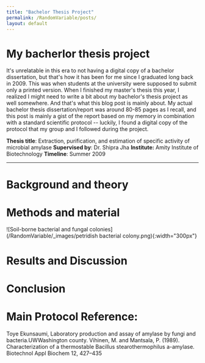 ```yaml
---
title: "Bachelor Thesis Project"
permalink: /RandomVariable/posts/
layout: default
---
```


# My bacherlor thesis project
It's unrelatable in this era to not having a digital copy of a bachelor dissertation, but that's how it has been for me since I graduated long back in 2009. This was when students at the university were supposed to submit only a printed version. When I finished my master's thesis this year, I realized I might need to write a bit about my bachelor's thesis project as well somewhere. And that's what this blog post is mainly about. My actual bachelor thesis dissertation/report was around 80-85 pages as I recall, and this post is mainly a gist of the report based on my memory in combination with a standard scientific protocol -- luckily, I found a digital copy of the protocol that my group and I followed during the project.

**Thesis title**: Extraction, purification, and estimation of specific activity of microbial amylase
**Supervised by**: Dr. Shipra Jha
**Institute:** Amity Institute of Biotechnology
**Timeline**: Summer 2009

---------------------------------------------------------------------------------------------------------------------------------------
# Background and theory


# Methods and material
![Soil-borne bacterial and fungal colonies](/RandomVariable/_images/petridish bacterial colony.png){:width="300px"}


# Results and Discussion


# Conclusion


# Main Protocol Reference:
Toye Ekunsaumi, Laboratory production and assay of amylase by fungi and bacteria.UWWashington county. Vihinen, M. and Mantsala, P. (1989). Characterization of a thermostable Bacillus stearothermophilus a-amylase. Biotechnol Appl Biochem 12, 427–435
